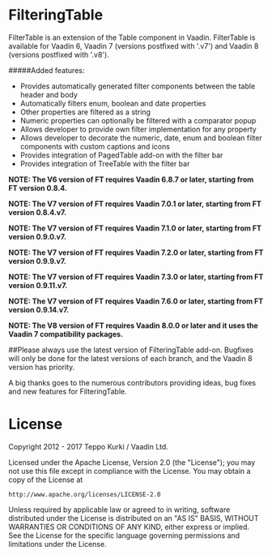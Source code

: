 FilteringTable
==============

FilterTable is an extension of the Table component in Vaadin. FilterTable is available for Vaadin 6, Vaadin 7 (versions postfixed with '.v7') and Vaadin 8 (versions postfixed with '.v8'). 

#####Added features: 
* Provides automatically generated filter components between the table header and body 
* Automatically filters enum, boolean and date properties 
* Other properties are filtered as a string 
* Numeric properties can optionally be filtered with a comparator popup 
* Allows developer to provide own filter implementation for any property 
* Allows developer to decorate the numeric, date, enum and boolean filter components with custom captions and icons 
* Provides integration of PagedTable add-on with the filter bar 
* Provides integration of TreeTable with the filter bar 

**NOTE: The V6 version of FT requires Vaadin 6.8.7 or later, starting from FT version 0.8.4.**

**NOTE: The V7 version of FT requires Vaadin 7.0.1 or later, starting from FT version 0.8.4.v7.** 

**NOTE: The V7 version of FT requires Vaadin 7.1.0 or later, starting from FT version 0.9.0.v7.**

**NOTE: The V7 version of FT requires Vaadin 7.2.0 or later, starting from FT version 0.9.9.v7.**

**NOTE: The V7 version of FT requires Vaadin 7.3.0 or later, starting from FT version 0.9.11.v7.**

**NOTE: The V7 version of FT requires Vaadin 7.6.0 or later, starting from FT version 0.9.14.v7.**

**NOTE: The V8 version of FT requires Vaadin 8.0.0 or later and it uses the Vaadin 7 compatibility packages.**

##Please always use the latest version of FilteringTable add-on. Bugfixes will only be done for the latest versions of each branch, and the Vaadin 8 version has priority.

A big thanks goes to the numerous contributors providing ideas, bug fixes and new features for FilteringTable.

License
=======

Copyright 2012 - 2017 Teppo Kurki / Vaadin Ltd.

Licensed under the Apache License, Version 2.0 (the "License");
you may not use this file except in compliance with the License.
You may obtain a copy of the License at

    http://www.apache.org/licenses/LICENSE-2.0

Unless required by applicable law or agreed to in writing, software
distributed under the License is distributed on an "AS IS" BASIS,
WITHOUT WARRANTIES OR CONDITIONS OF ANY KIND, either express or implied.
See the License for the specific language governing permissions and
limitations under the License.
